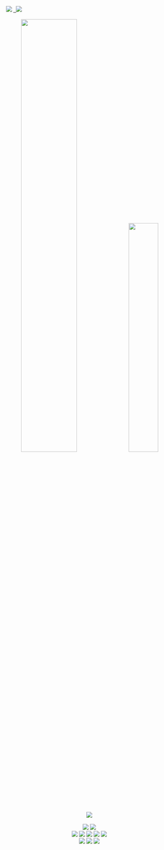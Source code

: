 
 <div class='container'align='left'>
 &nbsp;&nbsp;&nbsp;&nbsp;&nbsp;&nbsp;<img class="img" src="https://komarev.com/ghpvc/?username=ctrl-alt-caleb&label=Visitors&color=blue"/>
 <a href="https://linkedin.com/in/calebhebert">
 &nbsp;&nbsp;<img class="img" src="https://img.shields.io/badge/linkedin-%230077B5.svg?style=for-the-badge&logo=linkedin&logoColor=white&style=flat"/>
      </a>
 </div>
            

<div class='container'align = 'center'>
<br><img style="height: auto; width: 55%;" class="img" src="https://github-readme-stats.vercel.app/api?username=ctrl-alt-caleb&show_icons=true&theme=dark"/>
&nbsp;
&nbsp;
<img style="height: auto; width: 40%;" class="img" src="https://github-readme-stats.vercel.app/api/top-langs/?username=ctrl-alt-caleb&theme=dark&langs_count=8&layout=compact" />
</div>
<br>

<div class='container'align='center'>
 <img class="img" src="https://leetcard.jacoblin.cool/c4leb/?ext=heatmap&theme=dark"/>
 </div><br>
 

                              
 <div class='container'align='center'>
  <img class="img" src ="https://img.shields.io/badge/github-%23121011.svg?style=for-the-badge&logo=github&logoColor=white&style=flat"/>
  <img class="img" src ="https://img.shields.io/badge/git-%23F05033.svg?style=for-the-badge&logo=git&logoColor=white&style=flat"/><br>
  <img class="img" src ="https://img.shields.io/badge/java-%23ED8B00.svg?style=for-the-badge&logo=java&logoColor=white&style=flat"/>
  <img class="img" src ="https://img.shields.io/badge/c%23-%23239120.svg?style=for-the-badge&logo=c-sharp&logoColor=white&style=flat"/>
  <img class="img" src ="https://img.shields.io/badge/html5-%23E34F26.svg?style=for-the-badge&logo=html5&logoColor=white&style=flat"/>
  <img class="img" src ="https://img.shields.io/badge/css3-%231572B6.svg?style=for-the-badge&logo=css3&logoColor=white&style=flat"/>
  <img class="img" src ="https://img.shields.io/badge/javascript-%23323330.svg?style=for-the-badge&logo=javascript&logoColor=%23F7DF1E&style=flat"/><br>
  
  <img class="img" src ="https://img.shields.io/badge/IntelliJIDEA-000000.svg?style=for-the-badge&logo=intellij-idea&logoColor=white&style=flat"/>
  <img class="img" src ="https://img.shields.io/badge/Visual%20Studio%20Code-0078d7.svg?style=for-the-badge&logo=visual-studio-code&logoColor=white&style=flat"/>
  <img class="img" src ="https://img.shields.io/badge/Visual%20Studio-5C2D91.svg?style=for-the-badge&logo=visual-studio&logoColor=white&style=flat"/><br>
  
 </div>

